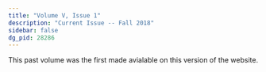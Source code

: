 ```yaml
---
title: "Volume V, Issue 1"
description: "Current Issue -- Fall 2018"
sidebar: false
dg_pid: 28286
---
```

This past volume was the first made avialable on this version of the website. 
